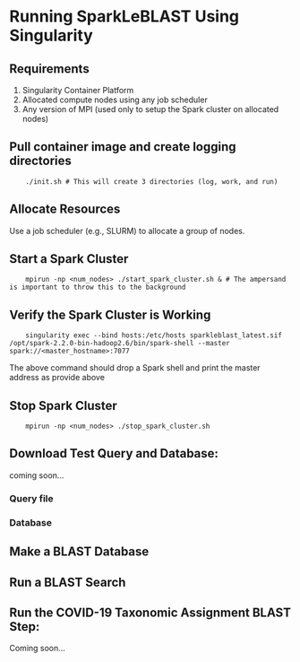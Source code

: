 # Running SparkLeBLAST Using Singularity 

## Requirements
1) Singularity Container Platform
2) Allocated compute nodes using any job scheduler
3) Any version of MPI (used only to setup the Spark cluster on allocated nodes)

## Pull container image and create logging directories
```shell script
    ./init.sh # This will create 3 directories (log, work, and run)
```

## Allocate Resources
Use a job scheduler (e.g., SLURM) to allocate a group of nodes. 

## Start a Spark Cluster
```shell script
    mpirun -np <num_nodes> ./start_spark_cluster.sh & # The ampersand is important to throw this to the background
```

## Verify the Spark Cluster is Working
```shell script
    singularity exec --bind hosts:/etc/hosts sparkleblast_latest.sif /opt/spark-2.2.0-bin-hadoop2.6/bin/spark-shell --master spark://<master_hostname>:7077
```
The above command should drop a Spark shell and print the master address as provide above

## Stop Spark Cluster
```shell script
    mpirun -np <num_nodes> ./stop_spark_cluster.sh                   
```

## Download Test Query and Database:
coming soon...
### Query file
### Database

## Make a BLAST Database

## Run a BLAST Search

## Run the COVID-19 Taxonomic Assignment BLAST Step:
Coming soon...
